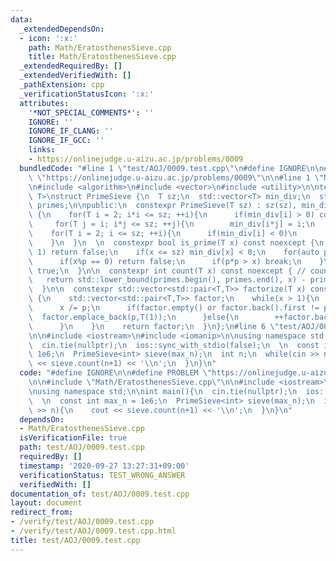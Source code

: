 ```yaml
---
data:
  _extendedDependsOn:
  - icon: ':x:'
    path: Math/EratosthenesSieve.cpp
    title: Math/EratosthenesSieve.cpp
  _extendedRequiredBy: []
  _extendedVerifiedWith: []
  _pathExtension: cpp
  _verificationStatusIcon: ':x:'
  attributes:
    '*NOT_SPECIAL_COMMENTS*': ''
    IGNORE: ''
    IGNORE_IF_CLANG: ''
    IGNORE_IF_GCC: ''
    links:
    - https://onlinejudge.u-aizu.ac.jp/problems/0009
  bundledCode: "#line 1 \"test/AOJ/0009.test.cpp\"\n#define IGNORE\n\n#define PROBLEM\
    \ \"https://onlinejudge.u-aizu.ac.jp/problems/0009\"\n\n#line 1 \"Math/EratosthenesSieve.cpp\"\
    \n#include <algorithm>\n#include <vector>\n#include <utility>\n\ntemplate<typename\
    \ T>\nstruct PrimeSieve {\n  T sz;\n  std::vector<T> min_div;\n  std::vector<T>\
    \ primes;\n\npublic:\n  constexpr PrimeSieve(T sz) : sz(sz), min_div(sz+1,-1)\
    \ {\n    for(T i = 2; i*i <= sz; ++i){\n      if(min_div[i] > 0) continue;\n \
    \     for(T j = i; i*j <= sz; ++j){\n        min_div[i*j] = i;\n      }\n    }\n\
    \    for(T i = 2; i <= sz; ++i){\n      if(min_div[i] < 0)\n        primes.emplace_back(i);\n\
    \    }\n  }\n  \n  constexpr bool is_prime(T x) const noexcept {\n    if(x <=\
    \ 1) return false;\n    if(x <= sz) min_div[x] < 0;\n    for(auto p : primes){\n\
    \      if(x%p == 0) return false;\n      if(p*p > x) break;\n    }\n    return\
    \ true;\n  }\n\n  constexpr int count(T x) const noexcept { // count p < x\n \
    \   return std::lower_bound(primes.begin(), primes.end(), x) - primes.begin();\n\
    \  }\n\n  constexpr std::vector<std::pair<T,T>> factorize(T x) const noexcept\
    \ {\n    std::vector<std::pair<T,T>> factor;\n    while(x > 1){\n      T p = min_div[x];\n\
    \      x /= p;\n      if(factor.empty() or factor.back().first != p){\n      \
    \  factor.emplace_back(p,T(1));\n      }else{\n        ++factor.back().second;\n\
    \      }\n    }\n    return factor;\n  }\n};\n#line 6 \"test/AOJ/0009.test.cpp\"\
    \n\n#include <iostream>\n#include <iomanip>\n\nusing namespace std;\n\nint main(){\n\
    \  cin.tie(nullptr);\n  ios::sync_with_stdio(false);\n  \n  const int max_n =\
    \ 1e6;\n  PrimeSieve<int> sieve(max_n);\n  int n;\n  while(cin >> n){\n    cout\
    \ << sieve.count(n+1) << '\\n';\n  }\n}\n"
  code: "#define IGNORE\n\n#define PROBLEM \"https://onlinejudge.u-aizu.ac.jp/problems/0009\"\
    \n\n#include \"Math/EratosthenesSieve.cpp\"\n\n#include <iostream>\n#include <iomanip>\n\
    \nusing namespace std;\n\nint main(){\n  cin.tie(nullptr);\n  ios::sync_with_stdio(false);\n\
    \  \n  const int max_n = 1e6;\n  PrimeSieve<int> sieve(max_n);\n  int n;\n  while(cin\
    \ >> n){\n    cout << sieve.count(n+1) << '\\n';\n  }\n}\n"
  dependsOn:
  - Math/EratosthenesSieve.cpp
  isVerificationFile: true
  path: test/AOJ/0009.test.cpp
  requiredBy: []
  timestamp: '2020-09-27 13:27:31+09:00'
  verificationStatus: TEST_WRONG_ANSWER
  verifiedWith: []
documentation_of: test/AOJ/0009.test.cpp
layout: document
redirect_from:
- /verify/test/AOJ/0009.test.cpp
- /verify/test/AOJ/0009.test.cpp.html
title: test/AOJ/0009.test.cpp
---
```

